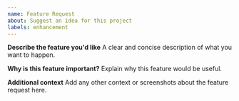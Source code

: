 ```yaml
---
name: Feature Request
about: Suggest an idea for this project
labels: enhancement
---
```


**Describe the feature you'd like**
A clear and concise description of what you want to happen.

**Why is this feature important?**
Explain why this feature would be useful.

**Additional context**
Add any other context or screenshots about the feature request here.
